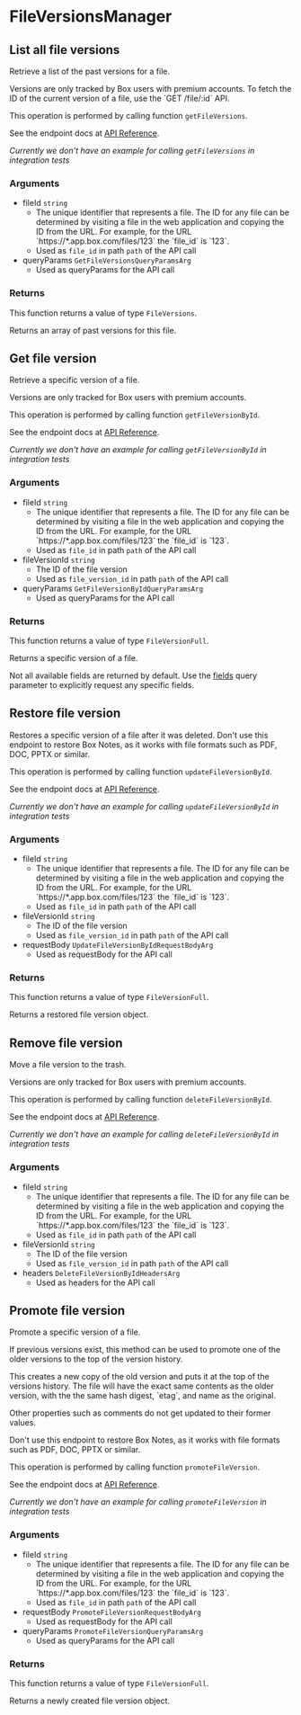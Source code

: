 # FileVersionsManager

## List all file versions

Retrieve a list of the past versions for a file.

Versions are only tracked by Box users with premium accounts. To fetch the ID
of the current version of a file, use the &#x60;GET /file/:id&#x60; API.

This operation is performed by calling function `getFileVersions`.

See the endpoint docs at
[API Reference](https://developer.box.com/reference/get-files-id-versions/).

*Currently we don't have an example for calling `getFileVersions` in integration tests*

### Arguments

- fileId `string`
  - The unique identifier that represents a file.  The ID for any file can be determined by visiting a file in the web application and copying the ID from the URL. For example, for the URL &#x60;https://*.app.box.com/files/123&#x60; the &#x60;file_id&#x60; is &#x60;123&#x60;.
  - Used as `file_id` in path `path` of the API call
- queryParams `GetFileVersionsQueryParamsArg`
  - Used as queryParams for the API call


### Returns

This function returns a value of type `FileVersions`.

Returns an array of past versions for this file.


## Get file version

Retrieve a specific version of a file.

Versions are only tracked for Box users with premium accounts.

This operation is performed by calling function `getFileVersionById`.

See the endpoint docs at
[API Reference](https://developer.box.com/reference/get-files-id-versions-id/).

*Currently we don't have an example for calling `getFileVersionById` in integration tests*

### Arguments

- fileId `string`
  - The unique identifier that represents a file.  The ID for any file can be determined by visiting a file in the web application and copying the ID from the URL. For example, for the URL &#x60;https://*.app.box.com/files/123&#x60; the &#x60;file_id&#x60; is &#x60;123&#x60;.
  - Used as `file_id` in path `path` of the API call
- fileVersionId `string`
  - The ID of the file version
  - Used as `file_version_id` in path `path` of the API call
- queryParams `GetFileVersionByIdQueryParamsArg`
  - Used as queryParams for the API call


### Returns

This function returns a value of type `FileVersionFull`.

Returns a specific version of a file.

Not all available fields are returned by default. Use the
[fields](#param-fields) query parameter to explicitly request
any specific fields.


## Restore file version

Restores a specific version of a file after it was deleted.
Don&#x27;t use this endpoint to restore Box Notes,
as it works with file formats such as PDF, DOC,
PPTX or similar.

This operation is performed by calling function `updateFileVersionById`.

See the endpoint docs at
[API Reference](https://developer.box.com/reference/put-files-id-versions-id/).

*Currently we don't have an example for calling `updateFileVersionById` in integration tests*

### Arguments

- fileId `string`
  - The unique identifier that represents a file.  The ID for any file can be determined by visiting a file in the web application and copying the ID from the URL. For example, for the URL &#x60;https://*.app.box.com/files/123&#x60; the &#x60;file_id&#x60; is &#x60;123&#x60;.
  - Used as `file_id` in path `path` of the API call
- fileVersionId `string`
  - The ID of the file version
  - Used as `file_version_id` in path `path` of the API call
- requestBody `UpdateFileVersionByIdRequestBodyArg`
  - Used as requestBody for the API call


### Returns

This function returns a value of type `FileVersionFull`.

Returns a restored file version object.


## Remove file version

Move a file version to the trash.

Versions are only tracked for Box users with premium accounts.

This operation is performed by calling function `deleteFileVersionById`.

See the endpoint docs at
[API Reference](https://developer.box.com/reference/delete-files-id-versions-id/).

*Currently we don't have an example for calling `deleteFileVersionById` in integration tests*

### Arguments

- fileId `string`
  - The unique identifier that represents a file.  The ID for any file can be determined by visiting a file in the web application and copying the ID from the URL. For example, for the URL &#x60;https://*.app.box.com/files/123&#x60; the &#x60;file_id&#x60; is &#x60;123&#x60;.
  - Used as `file_id` in path `path` of the API call
- fileVersionId `string`
  - The ID of the file version
  - Used as `file_version_id` in path `path` of the API call
- headers `DeleteFileVersionByIdHeadersArg`
  - Used as headers for the API call


## Promote file version

Promote a specific version of a file.

If previous versions exist, this method can be used to
promote one of the older versions to the top of the version history.

This creates a new copy of the old version and puts it at the
top of the versions history. The file will have the exact same contents
as the older version, with the the same hash digest, &#x60;etag&#x60;, and
name as the original.

Other properties such as comments do not get updated to their
former values.

Don&#x27;t use this endpoint to restore Box Notes,
as it works with file formats such as PDF, DOC,
PPTX or similar.

This operation is performed by calling function `promoteFileVersion`.

See the endpoint docs at
[API Reference](https://developer.box.com/reference/post-files-id-versions-current/).

*Currently we don't have an example for calling `promoteFileVersion` in integration tests*

### Arguments

- fileId `string`
  - The unique identifier that represents a file.  The ID for any file can be determined by visiting a file in the web application and copying the ID from the URL. For example, for the URL &#x60;https://*.app.box.com/files/123&#x60; the &#x60;file_id&#x60; is &#x60;123&#x60;.
  - Used as `file_id` in path `path` of the API call
- requestBody `PromoteFileVersionRequestBodyArg`
  - Used as requestBody for the API call
- queryParams `PromoteFileVersionQueryParamsArg`
  - Used as queryParams for the API call


### Returns

This function returns a value of type `FileVersionFull`.

Returns a newly created file version object.



